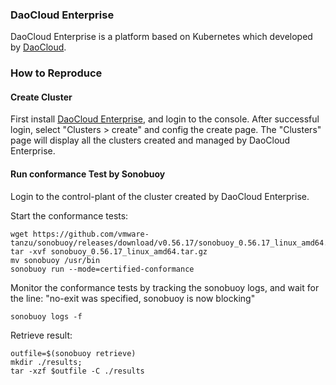 ### DaoCloud Enterprise

DaoCloud Enterprise is a platform based on Kubernetes which developed by [DaoCloud](https://www.daocloud.io).

### How to Reproduce

#### Create Cluster

First install [DaoCloud Enterprise](https://docs.daocloud.io/install/offline-install-full/), and login to the console.
After successful login, select "Clusters > create" and config the create page.
The "Clusters" page will display all the clusters created and managed by DaoCloud Enterprise.

#### Run conformance Test by Sonobuoy

Login to the control-plant of the cluster created by DaoCloud Enterprise.

Start the conformance tests:

```
wget https://github.com/vmware-tanzu/sonobuoy/releases/download/v0.56.17/sonobuoy_0.56.17_linux_amd64.tar.gz
tar -xvf sonobuoy_0.56.17_linux_amd64.tar.gz
mv sonobuoy /usr/bin
sonobuoy run --mode=certified-conformance

````

Monitor the conformance tests by tracking the sonobuoy logs, and wait for the line: "no-exit was specified, sonobuoy is now blocking"

```
sonobuoy logs -f

```

Retrieve result:

```
outfile=$(sonobuoy retrieve)
mkdir ./results;
tar -xzf $outfile -C ./results

```